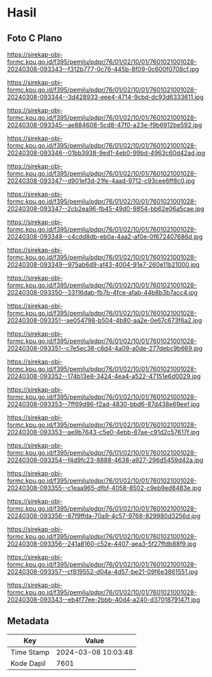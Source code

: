 # Hasil

## Foto C Plano

https://sirekap-obj-formc.kpu.go.id/f395/pemilu/pdpr/76/01/02/10/01/7601021001028-20240308-093343--f312b777-0c76-445b-8f09-0c600f0708cf.jpg

https://sirekap-obj-formc.kpu.go.id/f395/pemilu/pdpr/76/01/02/10/01/7601021001028-20240308-093344--3d428933-eee4-4714-9cbd-dc93d6333611.jpg

https://sirekap-obj-formc.kpu.go.id/f395/pemilu/pdpr/76/01/02/10/01/7601021001028-20240308-093345--ae884608-5cd8-47f0-a23e-f9b6912be592.jpg

https://sirekap-obj-formc.kpu.go.id/f395/pemilu/pdpr/76/01/02/10/01/7601021001028-20240308-093346--01bb3938-9ed1-4eb0-99bd-4963c60d42ad.jpg

https://sirekap-obj-formc.kpu.go.id/f395/pemilu/pdpr/76/01/02/10/01/7601021001028-20240308-093347--d901ef3d-21fe-4aad-9712-c93cee6ff8c0.jpg

https://sirekap-obj-formc.kpu.go.id/f395/pemilu/pdpr/76/01/02/10/01/7601021001028-20240308-093347--2cb2ea96-fb45-49d0-9854-bb62e06a5cae.jpg

https://sirekap-obj-formc.kpu.go.id/f395/pemilu/pdpr/76/01/02/10/01/7601021001028-20240308-093348--c4cdd8db-eb0a-4aa2-af0e-0f672407686d.jpg

https://sirekap-obj-formc.kpu.go.id/f395/pemilu/pdpr/76/01/02/10/01/7601021001028-20240308-093349--975ab6d9-af43-4004-91e7-260e11b21000.jpg

https://sirekap-obj-formc.kpu.go.id/f395/pemilu/pdpr/76/01/02/10/01/7601021001028-20240308-093350--33116dab-fb7b-4fce-afab-44b8b3b7acc4.jpg

https://sirekap-obj-formc.kpu.go.id/f395/pemilu/pdpr/76/01/02/10/01/7601021001028-20240308-093351--ae054798-b504-4b80-aa2e-0e67c673f6a2.jpg

https://sirekap-obj-formc.kpu.go.id/f395/pemilu/pdpr/76/01/02/10/01/7601021001028-20240308-093351--c7e5ec38-c6d4-4a09-a0de-277debc9b669.jpg

https://sirekap-obj-formc.kpu.go.id/f395/pemilu/pdpr/76/01/02/10/01/7601021001028-20240308-093352--174b13e8-3424-4ea4-a522-47151e6d0029.jpg

https://sirekap-obj-formc.kpu.go.id/f395/pemilu/pdpr/76/01/02/10/01/7601021001028-20240308-093353--7ff69d86-f2ad-4830-bbd6-87d438e69eef.jpg

https://sirekap-obj-formc.kpu.go.id/f395/pemilu/pdpr/76/01/02/10/01/7601021001028-20240308-093353--ae9b7643-c5e0-4ebb-87ae-c91d2c57617f.jpg

https://sirekap-obj-formc.kpu.go.id/f395/pemilu/pdpr/76/01/02/10/01/7601021001028-20240308-093354--f4d9fc23-8888-4638-a927-296d5459d42a.jpg

https://sirekap-obj-formc.kpu.go.id/f395/pemilu/pdpr/76/01/02/10/01/7601021001028-20240308-093355--c1eaa965-dfbf-4058-8502-c9eb9ed8483e.jpg

https://sirekap-obj-formc.kpu.go.id/f395/pemilu/pdpr/76/01/02/10/01/7601021001028-20240308-093356--87f9ffda-70a9-4c57-9768-829980d3256d.jpg

https://sirekap-obj-formc.kpu.go.id/f395/pemilu/pdpr/76/01/02/10/01/7601021001028-20240308-093356--241a8160-c52e-4407-aea3-5f27ffdb88f9.jpg

https://sirekap-obj-formc.kpu.go.id/f395/pemilu/pdpr/76/01/02/10/01/7601021001028-20240308-093357--cf819552-d04a-4d57-be21-09f6e3861551.jpg

https://sirekap-obj-formc.kpu.go.id/f395/pemilu/pdpr/76/01/02/10/01/7601021001028-20240308-093343--eb4f77ee-2bbb-40d4-a240-d3701879147f.jpg


## Metadata

| Key        | Value               |
| ---------- | ------------------- |
| Time Stamp | 2024-03-08 10:03:48 |
| Kode Dapil | 7601                |



